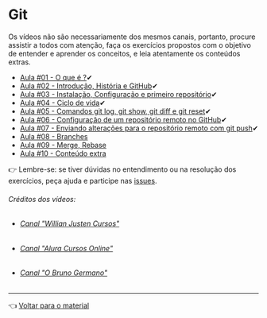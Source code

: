# Git

Os vídeos não são necessariamente dos mesmos canais, portanto, procure assistir a todos com atenção, faça os exercícios propostos com o objetivo de entender e aprender os conceitos, e leia atentamente os conteúdos extras.

- [Aula #01 - O que é ?](aula01/aula.md)✔
- [Aula #02 - Introdução, História e GitHub](aula02/aula.md)✔
- [Aula #03 - Instalação, Configuração e primeiro repositório](aula03/aula.md)✔
- [Aula #04 - Ciclo de vida](aula04/aula.md)✔
- [Aula #05 - Comandos git log, git show, git diff e git reset](aula05/aula.md)✔
- [Aula #06 - Configuração de um repositório remoto no GitHub](aula06/aula.md)✔
- [Aula #07 - Enviando alterações para o repositório remoto com git push](aula07/aula.md)✔
- [Aula #08 - Branches](aula08/aula.md)
- [Aula #09 - Merge, Rebase](aula09/aula.md)
- [Aula #10 - Conteúdo extra](aula10/aula.md)

👉 Lembre-se: se tiver dúvidas no entendimento ou na resolução dos exercícios, peça ajuda e participe nas [issues](https://github.com/cwi-reset/edicao-04-level-1/issues).

###### _Créditos dos vídeos:_
 - ###### [Canal "Willian Justen Cursos"](https://www.youtube.com/c/WillianJustenCursos)
 - ###### [Canal "Alura Cursos Online"](https://www.youtube.com/channel/UCo7EHzKF2zDFWszw7Dg4mPw)
 - ###### [Canal "O Bruno Germano"](https://www.youtube.com/channel/UCBWbWViVqDHckknir8PIIdg)
 
---

👈 [Voltar para o material](../material.md)
